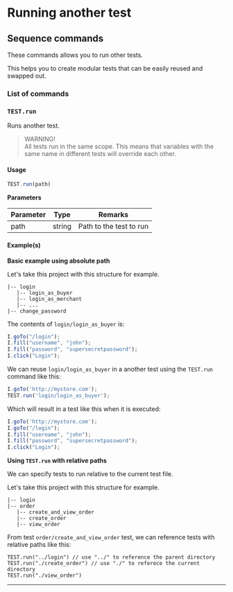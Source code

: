 # Running another test

## Sequence commands <a href="#sequence-commands" id="sequence-commands"></a>

These commands allows you to run other tests.

This helps you to create modular tests that can be easily reused and swapped out.

### List of commands <a href="#list-of-commands" id="list-of-commands"></a>

### `TEST.run` <a href="#testrun" id="testrun"></a>

Runs another test.

> WARNING!\
> All tests run in the same scope. This means that variables with the same name in different tests will override each other.

#### Usage <a href="#usage" id="usage"></a>

```javascript
TEST.run(path)
```

**Parameters**

| Parameter | Type   | Remarks                 |
| --------- | ------ | ----------------------- |
| path      | string | Path to the test to run |

#### Example(s) <a href="#examples" id="examples"></a>

**Basic example using absolute path**

Let's take this project with this structure for example.

```
|-- login
   |-- login_as_buyer
   |-- login_as_merchant
   |-- ...
|-- change_password
```

The contents of `login/login_as_buyer` is:

```javascript
I.goTo("/login");
I.fill("username", "john");
I.fill("password", "supersecretpassword");
I.click("Login");
```

We can reuse `login/login_as_buyer` in a another test using the `TEST.run` command like this:

```javascript
I.goTo('http://mystore.com');
TEST.run('login/login_as_buyer');
```

Which will result in a test like this when it is executed:

```javascript
I.goTo('http://mystore.com');
I.goTo("/login");
I.fill("username", "john");
I.fill("password", "supersecretpassword");
I.click("Login");
```

**Using `TEST.run` with relative paths**

We can specify tests to run relative to the current test file.

Let's take this project with this structure for example.

```
|-- login
|-- order
   |-- create_and_view_order
   |-- create_order
   |-- view_order
```

From test `order/create_and_view_order` test, we can reference tests with relative paths like this:

```
TEST.run("../login") // use "../" to reference the parent directory
TEST.run("./create_order") // use "./" to referece the current directory
TEST.run("./view_order")
```

***

